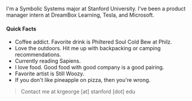 I'm a Symbolic Systems major at Stanford University. I've been a product manager intern at DreamBox Learning, Tesla, and Microsoft.

#### Quick Facts
* Coffee addict. Favorite drink is Philtered Soul Cold Bew at Philz.
* Love the outdoors. Hit me up with backpacking or camping recommendations.
* Currently reading Sapiens.
* I love food. Good food with good company is a good pairing.
* Favorite artist is Still Woozy.
* If you don't like pineapple on pizza, then you're wrong.

> Contact me at krgeorge [at] stanford [dot] edu
